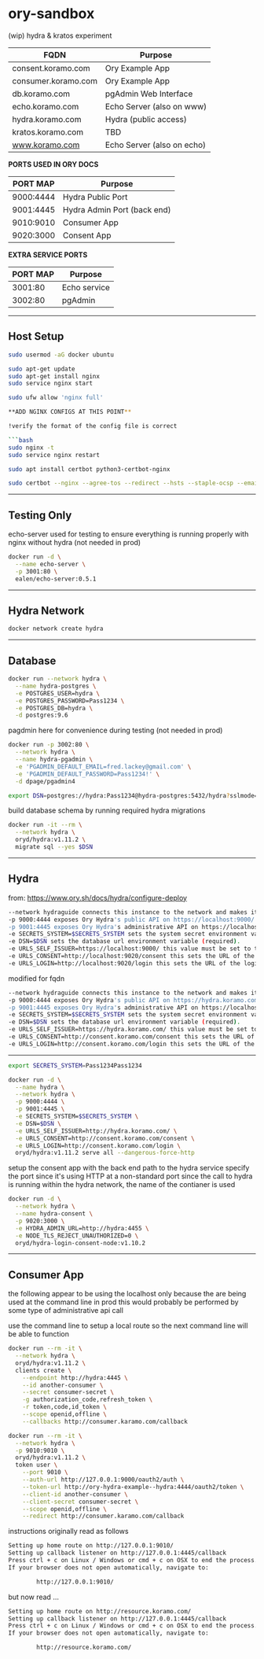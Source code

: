 # ory-sandbox
(wip) hydra &amp; kratos experiment

| FQDN | Purpose |
|----|----|
| consent.koramo.com	| Ory Example App |
| consumer.koramo.com	| Ory Example App |
| db.koramo.com	      | pgAdmin Web Interface |
| echo.koramo.com	    | Echo Server (also on www) |
| hydra.koramo.com	  | Hydra (public access)   |
| kratos.koramo.com	  | TBD |
| www.koramo.com      | Echo Server (also on echo) |

**PORTS USED IN ORY DOCS**

| PORT MAP | Purpose |
|----|----|
| 9000:4444 | Hydra Public Port |
| 9001:4445 | Hydra Admin Port (back end) |
| 9010:9010 | Consumer App |
| 9020:3000 | Consent App |

**EXTRA SERVICE PORTS**

| PORT MAP | Purpose |
|----|----|
| 3001:80   | Echo service   |
| 3002:80   | pgAdmin   |

-----

## Host Setup

```bash
sudo usermod -aG docker ubuntu

sudo apt-get update
sudo apt-get install nginx
sudo service nginx start

sudo ufw allow 'nginx full'

**ADD NGINX CONFIGS AT THIS POINT**

!verify the format of the config file is correct

```bash
sudo nginx -t
sudo service nginx restart

sudo apt install certbot python3-certbot-nginx

sudo certbot --nginx --agree-tos --redirect --hsts --staple-ocsp --email fred.lackey@gmail.com -d auth.koramo.com,consent.koramo.com,consumer.koramo.com,db.koramo.com,echo.koramo.com,hydra.koramo.com,kratos.koramo.com,members.koramo.com,resource.koramo.com,userapp.koramo.com,www.koramo.com,koramo.com
```

-----

## Testing Only

echo-server used for testing to ensure everything is running properly with nginx without hydra (not needed in prod)

```bash
docker run -d \
  --name echo-server \
  -p 3001:80 \
  ealen/echo-server:0.5.1
```
-----

## Hydra Network

```bash
docker network create hydra
```
-----

## Database

```bash
docker run --network hydra \
  --name hydra-postgres \
  -e POSTGRES_USER=hydra \
  -e POSTGRES_PASSWORD=Pass1234 \
  -e POSTGRES_DB=hydra \
  -d postgres:9.6
```
pagdmin here for convenience during testing (not needed in prod)

```bash
docker run -p 3002:80 \
  --network hydra \
  --name hydra-pgadmin \
  -e 'PGADMIN_DEFAULT_EMAIL=fred.lackey@gmail.com' \
  -e 'PGADMIN_DEFAULT_PASSWORD=Pass1234!' \
  -d dpage/pgadmin4

export DSN=postgres://hydra:Pass1234@hydra-postgres:5432/hydra?sslmode=disable
```
build database schema by running required hydra migrations

```bash
docker run -it --rm \
  --network hydra \
  oryd/hydra:v1.11.2 \
  migrate sql --yes $DSN
```
-----

## Hydra

from: https://www.ory.sh/docs/hydra/configure-deploy

```bash
--network hydraguide connects this instance to the network and makes it possible to connect to the PostgreSQL database.
-p 9000:4444 exposes Ory Hydra's public API on https://localhost:9000/.
-p 9001:4445 exposes Ory Hydra's administrative API on https://localhost:9001/.
-e SECRETS_SYSTEM=$SECRETS_SYSTEM sets the system secret environment variable (required).
-e DSN=$DSN sets the database url environment variable (required).
-e URLS_SELF_ISSUER=https://localhost:9000/ this value must be set to the publicly available URL of Ory Hydra (required).
-e URLS_CONSENT=http://localhost:9020/consent this sets the URL of the consent provider (required). We will set up the service that handles requests at that URL in the next sections.
-e URLS_LOGIN=http://localhost:9020/login this sets the URL of the login provider (required). We will set up the service that handles requests at that URL in the next sections.
```
modified for fqdn

```bash
--network hydraguide connects this instance to the network and makes it possible to connect to the PostgreSQL database.
-p 9000:4444 exposes Ory Hydra's public API on https://hydra.koramo.com/.
-p 9001:4445 exposes Ory Hydra's administrative API on https://localhost:9001/.
-e SECRETS_SYSTEM=$SECRETS_SYSTEM sets the system secret environment variable (required).
-e DSN=$DSN sets the database url environment variable (required).
-e URLS_SELF_ISSUER=https://hydra.koramo.com/ this value must be set to the publicly available URL of Ory Hydra (required).
-e URLS_CONSENT=http://consent.koramo.com/consent this sets the URL of the consent provider (required). We will set up the service that handles requests at that URL in the next sections.
-e URLS_LOGIN=http://consent.koramo.com/login this sets the URL of the login provider (required). We will set up the service that handles requests at that URL in the next sections.
```
-----

```bash
export SECRETS_SYSTEM=Pass1234Pass1234

docker run -d \
  --name hydra \
  --network hydra \
  -p 9000:4444 \
  -p 9001:4445 \
  -e SECRETS_SYSTEM=$SECRETS_SYSTEM \
  -e DSN=$DSN \
  -e URLS_SELF_ISSUER=http://hydra.koramo.com/ \
  -e URLS_CONSENT=http://consent.koramo.com/consent \
  -e URLS_LOGIN=http://consent.koramo.com/login \
  oryd/hydra:v1.11.2 serve all --dangerous-force-http
```
setup the consent app with the back end path to the hydra service
specify the port since it's using HTTP at a non-standard port
since the call to hydra is running within the hydra network, the name of the contianer is used

```bash
docker run -d \
  --network hydra \
  --name hydra-consent \
  -p 9020:3000 \
  -e HYDRA_ADMIN_URL=http://hydra:4455 \
  -e NODE_TLS_REJECT_UNAUTHORIZED=0 \
  oryd/hydra-login-consent-node:v1.10.2
```
-----

## Consumer App

the following appear to be using the localhost only because the are being used at the command line
in prod this would probably be performed by some type of administrative api call

use the command line to setup a local route so the next command line will be able to function  

```bash
docker run --rm -it \
  --network hydra \
  oryd/hydra:v1.11.2 \
  clients create \
    --endpoint http://hydra:4445 \
    --id another-consumer \
    --secret consumer-secret \
    -g authorization_code,refresh_token \
    -r token,code,id_token \
    --scope openid,offline \
    --callbacks http://consumer.karamo.com/callback

docker run --rm -it \
  --network hydra \
  -p 9010:9010 \
  oryd/hydra:v1.11.2 \
  token user \
    --port 9010 \
    --auth-url http://127.0.0.1:9000/oauth2/auth \
    --token-url http://ory-hydra-example--hydra:4444/oauth2/token \
    --client-id another-consumer \
    --client-secret consumer-secret \
    --scope openid,offline \
    --redirect http://consumer.karamo.com/callback
```
instructions originally read as follows

```bash
Setting up home route on http://127.0.0.1:9010/
Setting up callback listener on http://127.0.0.1:4445/callback
Press ctrl + c on Linux / Windows or cmd + c on OSX to end the process.
If your browser does not open automatically, navigate to:

        http://127.0.0.1:9010/
```
but now read ...

```bash
Setting up home route on http://resource.koramo.com/
Setting up callback listener on http://127.0.0.1:4445/callback
Press ctrl + c on Linux / Windows or cmd + c on OSX to end the process.
If your browser does not open automatically, navigate to:

        http://resource.koramo.com/
```